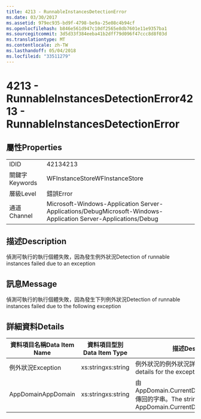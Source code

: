 ```yaml
---
title: 4213 - RunnableInstancesDetectionError
ms.date: 03/30/2017
ms.assetid: 979ec935-bd9f-4798-be9a-25e08c4b94cf
ms.openlocfilehash: b846e561d947c10df2565e8db7601e11e9357ba1
ms.sourcegitcommit: 3d5d33f384eeba41b2dff79d096f47ccc8d8f03d
ms.translationtype: MT
ms.contentlocale: zh-TW
ms.lasthandoff: 05/04/2018
ms.locfileid: "33511279"
---
```

# <a name="4213---runnableinstancesdetectionerror"></a><span data-ttu-id="7e897-102">4213 - RunnableInstancesDetectionError</span><span class="sxs-lookup"><span data-stu-id="7e897-102">4213 - RunnableInstancesDetectionError</span></span>
## <a name="properties"></a><span data-ttu-id="7e897-103">屬性</span><span class="sxs-lookup"><span data-stu-id="7e897-103">Properties</span></span>  
  
|||  
|-|-|  
|<span data-ttu-id="7e897-104">ID</span><span class="sxs-lookup"><span data-stu-id="7e897-104">ID</span></span>|<span data-ttu-id="7e897-105">4213</span><span class="sxs-lookup"><span data-stu-id="7e897-105">4213</span></span>|  
|<span data-ttu-id="7e897-106">關鍵字</span><span class="sxs-lookup"><span data-stu-id="7e897-106">Keywords</span></span>|<span data-ttu-id="7e897-107">WFInstanceStore</span><span class="sxs-lookup"><span data-stu-id="7e897-107">WFInstanceStore</span></span>|  
|<span data-ttu-id="7e897-108">層級</span><span class="sxs-lookup"><span data-stu-id="7e897-108">Level</span></span>|<span data-ttu-id="7e897-109">錯誤</span><span class="sxs-lookup"><span data-stu-id="7e897-109">Error</span></span>|  
|<span data-ttu-id="7e897-110">通道</span><span class="sxs-lookup"><span data-stu-id="7e897-110">Channel</span></span>|<span data-ttu-id="7e897-111">Microsoft-Windows-Application Server-Applications/Debug</span><span class="sxs-lookup"><span data-stu-id="7e897-111">Microsoft-Windows-Application Server-Applications/Debug</span></span>|  
  
## <a name="description"></a><span data-ttu-id="7e897-112">描述</span><span class="sxs-lookup"><span data-stu-id="7e897-112">Description</span></span>  
 <span data-ttu-id="7e897-113">偵測可執行的執行個體失敗，因為發生例外狀況</span><span class="sxs-lookup"><span data-stu-id="7e897-113">Detection of runnable instances failed due to an exception</span></span>  
  
## <a name="message"></a><span data-ttu-id="7e897-114">訊息</span><span class="sxs-lookup"><span data-stu-id="7e897-114">Message</span></span>  
 <span data-ttu-id="7e897-115">偵測可執行的執行個體失敗，因為發生下列例外狀況</span><span class="sxs-lookup"><span data-stu-id="7e897-115">Detection of runnable instances failed due to the following exception</span></span>  
  
## <a name="details"></a><span data-ttu-id="7e897-116">詳細資料</span><span class="sxs-lookup"><span data-stu-id="7e897-116">Details</span></span>  
  
|<span data-ttu-id="7e897-117">資料項目名稱</span><span class="sxs-lookup"><span data-stu-id="7e897-117">Data Item Name</span></span>|<span data-ttu-id="7e897-118">資料項目型別</span><span class="sxs-lookup"><span data-stu-id="7e897-118">Data Item Type</span></span>|<span data-ttu-id="7e897-119">描述</span><span class="sxs-lookup"><span data-stu-id="7e897-119">Description</span></span>|  
|--------------------|--------------------|-----------------|  
|<span data-ttu-id="7e897-120">例外狀況</span><span class="sxs-lookup"><span data-stu-id="7e897-120">Exception</span></span>|<span data-ttu-id="7e897-121">xs:string</span><span class="sxs-lookup"><span data-stu-id="7e897-121">xs:string</span></span>|<span data-ttu-id="7e897-122">例外狀況的例外狀況詳細資料</span><span class="sxs-lookup"><span data-stu-id="7e897-122">The exception details for the exception</span></span>|  
|<span data-ttu-id="7e897-123">AppDomain</span><span class="sxs-lookup"><span data-stu-id="7e897-123">AppDomain</span></span>|<span data-ttu-id="7e897-124">xs:string</span><span class="sxs-lookup"><span data-stu-id="7e897-124">xs:string</span></span>|<span data-ttu-id="7e897-125">由 AppDomain.CurrentDomain.FriendlyName 傳回的字串。</span><span class="sxs-lookup"><span data-stu-id="7e897-125">The string returned by AppDomain.CurrentDomain.FriendlyName.</span></span>|
